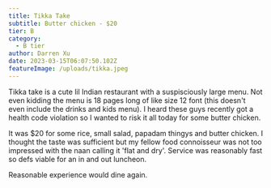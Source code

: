 ```yaml
---
title: Tikka Take
subtitle: Butter chicken - $20
tier: B
category:
  - B tier
author: Darren Xu
date: 2023-03-15T06:07:50.102Z
featureImage: /uploads/tikka.jpeg
---
```

Tikka take is a cute lil Indian restaurant with a suspisciously large menu. Not even kidding the menu is 18 pages long of like size 12 font (this doesn't even include the drinks and kids menu). I heard these guys recently got a health code violation so I wanted to risk it all today for some butter chicken.

It was $20 for some rice, small salad, papadam thingys and butter chicken. I thought the taste was sufficient but my fellow food connoisseur was not too impressed with the naan calling it 'flat and dry'. Service was reasonably fast so defs viable for an in and out luncheon. 

Reasonable experience would dine again.